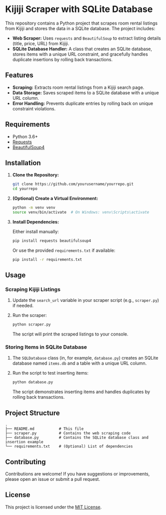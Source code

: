 
# Kijiji Scraper with SQLite Database

This repository contains a Python project that scrapes room rental listings from Kijiji and stores the data in a SQLite database. The project includes:

- **Web Scraper:** Uses `requests` and `BeautifulSoup` to extract listing details (title, price, URL) from Kijiji.
- **SQLite Database Handler:** A class that creates an SQLite database, stores items with a unique URL constraint, and gracefully handles duplicate insertions by rolling back transactions.

## Features

- **Scraping:** Extracts room rental listings from a Kijiji search page.
- **Data Storage:** Saves scraped items to a SQLite database with a unique URL column.
- **Error Handling:** Prevents duplicate entries by rolling back on unique constraint violations.

## Requirements

- Python 3.6+
- [Requests](https://pypi.org/project/requests/)
- [BeautifulSoup4](https://pypi.org/project/beautifulsoup4/)

## Installation

1. **Clone the Repository:**

   ```bash
   git clone https://github.com/yourusername/yourrepo.git
   cd yourrepo
   ```

2. **(Optional) Create a Virtual Environment:**

   ```bash
   python -m venv venv
   source venv/bin/activate  # On Windows: venv\Scripts\activate
   ```

3. **Install Dependencies:**

   Either install manually:

   ```bash
   pip install requests beautifulsoup4
   ```

   Or use the provided `requirements.txt` if available:

   ```bash
   pip install -r requirements.txt
   ```

## Usage

### Scraping Kijiji Listings

1. Update the `search_url` variable in your scraper script (e.g., `scraper.py`) if needed.
2. Run the scraper:

   ```bash
   python scraper.py
   ```

   The script will print the scraped listings to your console.

### Storing Items in SQLite Database

1. The `SQLDatabase` class (in, for example, `database.py`) creates an SQLite database named `items.db` and a table with a unique URL column.
2. Run the script to test inserting items:

   ```bash
   python database.py
   ```

   The script demonstrates inserting items and handles duplicates by rolling back transactions.

## Project Structure

```
.
├── README.md           # This file
├── scraper.py          # Contains the web scraping code
├── database.py         # Contains the SQLite database class and insertion example
└── requirements.txt    # (Optional) List of dependencies
```

## Contributing

Contributions are welcome! If you have suggestions or improvements, please open an issue or submit a pull request.

## License

This project is licensed under the [MIT License](LICENSE).
